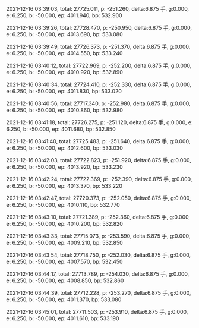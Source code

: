 2021-12-16 03:39:03, total: 27725.011, p: -251.260, delta:6.875 手, g:0.000, e: 6.250, b: -50.000, ep: 4011.940, bp: 532.900

2021-12-16 03:39:26, total: 27728.470, p: -250.950, delta:6.875 手, g:0.000, e: 6.250, b: -50.000, ep: 4013.690, bp: 533.080

2021-12-16 03:39:49, total: 27726.373, p: -251.370, delta:6.875 手, g:0.000, e: 6.250, b: -50.000, ep: 4014.550, bp: 533.240

2021-12-16 03:40:12, total: 27722.969, p: -252.200, delta:6.875 手, g:0.000, e: 6.250, b: -50.000, ep: 4010.920, bp: 532.890

2021-12-16 03:40:34, total: 27724.410, p: -252.330, delta:6.875 手, g:0.000, e: 6.250, b: -50.000, ep: 4011.830, bp: 533.020

2021-12-16 03:40:56, total: 27717.340, p: -252.980, delta:6.875 手, g:0.000, e: 6.250, b: -50.000, ep: 4010.860, bp: 532.980

2021-12-16 03:41:18, total: 27726.275, p: -251.120, delta:6.875 手, g:0.000, e: 6.250, b: -50.000, ep: 4011.680, bp: 532.850

2021-12-16 03:41:40, total: 27725.483, p: -251.640, delta:6.875 手, g:0.000, e: 6.250, b: -50.000, ep: 4012.600, bp: 533.030

2021-12-16 03:42:03, total: 27722.823, p: -251.920, delta:6.875 手, g:0.000, e: 6.250, b: -50.000, ep: 4013.920, bp: 533.230

2021-12-16 03:42:24, total: 27722.369, p: -252.390, delta:6.875 手, g:0.000, e: 6.250, b: -50.000, ep: 4013.370, bp: 533.220

2021-12-16 03:42:47, total: 27720.373, p: -252.050, delta:6.875 手, g:0.000, e: 6.250, b: -50.000, ep: 4010.110, bp: 532.770

2021-12-16 03:43:10, total: 27721.389, p: -252.360, delta:6.875 手, g:0.000, e: 6.250, b: -50.000, ep: 4010.200, bp: 532.820

2021-12-16 03:43:33, total: 27715.073, p: -253.590, delta:6.875 手, g:0.000, e: 6.250, b: -50.000, ep: 4009.210, bp: 532.850

2021-12-16 03:43:54, total: 27718.750, p: -252.030, delta:6.875 手, g:0.000, e: 6.250, b: -50.000, ep: 4007.570, bp: 532.450

2021-12-16 03:44:17, total: 27713.789, p: -254.030, delta:6.875 手, g:0.000, e: 6.250, b: -50.000, ep: 4008.850, bp: 532.860

2021-12-16 03:44:39, total: 27712.228, p: -253.270, delta:6.875 手, g:0.000, e: 6.250, b: -50.000, ep: 4011.370, bp: 533.080

2021-12-16 03:45:01, total: 27711.503, p: -253.910, delta:6.875 手, g:0.000, e: 6.250, b: -50.000, ep: 4011.610, bp: 533.190